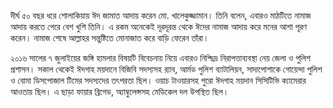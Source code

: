 দীর্ঘ ৫০ বছর ধরে শোলাকিয়ায় ঈদ জামাত আদায় করেন মো. খালেকুজ্জামান। তিনি বলেন, এবারও মাঠটিতে নামাজ আদায় করতে পেরে বেশ খুশি তিনি। এ রকম অনেকেই দূরদূরন্ত থেকে ঈদের নামাজ আদায় করে মনের আশা পূরণ করেন। নামাজ শেষে আল্লাহর সন্তুষ্টিতে মোনাজাত করে বাড়ি ফেরেন তাঁরা।

২০১৬ সালের ৭ জুলাইয়ের জঙ্গি হামলার বিষয়টি বিবেচনায় নিয়ে এবারও নিশ্ছিদ্র নিরাপত্তাব্যবস্থা নেয় জেলা ও পুলিশ প্রশাসন। সকাল থেকেই ঈদগাহ ময়দানে বিজিবি সদস্যসহ র‍্যাব, আর্মড পুলিশ ব্যাটালিয়ন, সাদাপোশাকে গোয়েন্দা পুলিশ ও বোমা ডিসপোজাল টিমের সদস্যদের তৎপরতা ছিল। ওয়াচ টাওয়ারসহ পুরো ঈদগাহ ময়দান সিসিটিভি ক্যামেরার আওতায় ছিল। এ ছাড়া ফায়ার ব্রিগেড, অ্যাম্বুলেন্সসহ মেডিকেল দল উপস্থিত ছিল।
